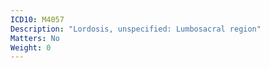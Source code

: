 ```yaml
---
ICD10: M4057
Description: "Lordosis, unspecified: Lumbosacral region"
Matters: No
Weight: 0
---
```

